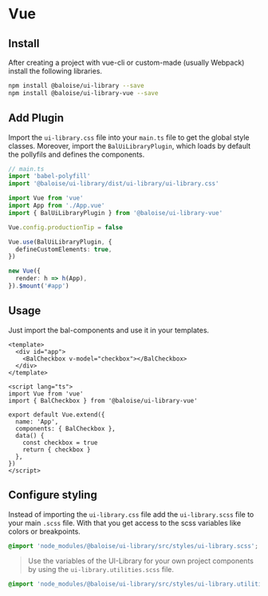 # Vue

## Install

After creating a project with vue-cli or custom-made (usually Webpack) install the following libraries.

```bash
npm install @baloise/ui-library --save
npm install @baloise/ui-library-vue --save
```

## Add Plugin

Import the `ui-library.css` file into your `main.ts` file to get the global style classes. Moreover, import the `BalUiLibraryPlugin`, which loads by default the pollyfils and defines the components.

```typescript
// main.ts
import 'babel-polyfill'
import '@baloise/ui-library/dist/ui-library/ui-library.css'

import Vue from 'vue'
import App from './App.vue'
import { BalUiLibraryPlugin } from '@baloise/ui-library-vue'

Vue.config.productionTip = false

Vue.use(BalUiLibraryPlugin, {
  defineCustomElements: true,
})

new Vue({
  render: h => h(App),
}).$mount('#app')
```

## Usage

Just import the bal-components and use it in your templates.

```vue
<template>
  <div id="app">
    <BalCheckbox v-model="checkbox"></BalCheckbox>
  </div>
</template>

<script lang="ts">
import Vue from 'vue'
import { BalCheckbox } from '@baloise/ui-library-vue'

export default Vue.extend({
  name: 'App',
  components: { BalCheckbox },
  data() {
    const checkbox = true
    return { checkbox }
  },
})
</script>
```

## Configure styling

Instead of importing the `ui-library.css` file add the `ui-library.scss` file to your main `.scss` file. With that you get access to the scss variables like colors or breakpoints.

```scss
@import 'node_modules/@baloise/ui-library/src/styles/ui-library.scss';
```

> Use the variables of the UI-Library for your own project components by using the `ui-library.utilities.scss` file.

```scss
@import 'node_modules/@baloise/ui-library/src/styles/ui-library.utilities.scss';
```
